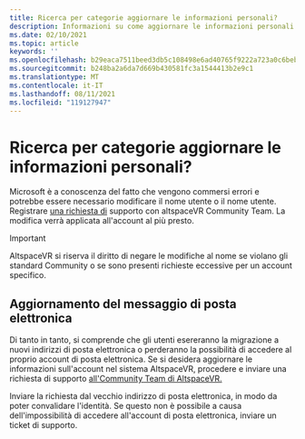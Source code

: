 ```yaml
---
title: Ricerca per categorie aggiornare le informazioni personali?
description: Informazioni su come aggiornare le informazioni personali e l'indirizzo di posta elettronica nell'account AltspaceVR o inviare un problema di supporto.
ms.date: 02/10/2021
ms.topic: article
keywords: ''
ms.openlocfilehash: b29eaca7511beed3db5c108498e6ad40765f9222a723a0c6beb8e4005db5f30b
ms.sourcegitcommit: b248ba2a6da7d669b430581fc3a1544413b2e9c1
ms.translationtype: MT
ms.contentlocale: it-IT
ms.lasthandoff: 08/11/2021
ms.locfileid: "119127947"
---
```

# <a name="how-do-i-update-my-personal-information"></a>Ricerca per categorie aggiornare le informazioni personali?

Microsoft è a conoscenza del fatto che vengono commersi errori e potrebbe essere necessario modificare il nome utente o il nome utente. Registrare [una richiesta di](https://help.altvr.com/hc/requests/new) supporto con altspaceVR Community Team. La modifica verrà applicata all'account al più presto.

> [!IMPORTANT]
> AltspaceVR si riserva il diritto di negare le modifiche al nome se violano gli standard Community o se sono presenti richieste eccessive per un account specifico.

## <a name="updating-your-email"></a>Aggiornamento del messaggio di posta elettronica

Di tanto in tanto, si comprende che gli utenti esereranno la migrazione a nuovi indirizzi di posta elettronica o perderanno la possibilità di accedere al proprio account di posta elettronica. Se si desidera aggiornare le informazioni sull'account nel sistema AltspaceVR, procedere e inviare una richiesta di supporto [all'Community Team di AltspaceVR.](https://help.altvr.com/hc/requests/new) 

Inviare la richiesta dal vecchio indirizzo di posta elettronica, in modo da poter convalidare l'identità. Se questo non è possibile a causa dell'impossibilità di accedere all'account di posta elettronica, inviare un ticket di supporto.